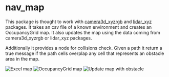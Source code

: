 # nav_map
This package is thought to work with [camera3d_xyzrgb](https://github.com/giacomotomasi/camera3d_xyzrgb.git) and [lidar_xyz](https://github.com/giacomotomasi/lidar_xyz.git) packages. It takes an csv file of a known environment and creates an OccupancyGrid map. It also updates the map using the data coming from camera3d_xyzrgb or lidar_xyz packages.

Additionally it provides a node for collisions check. Given a path it return a true message if the path cells overplap any cell that represents an obstacle area in the map.

![Excel map](https://github.com/giacomotomasi/nav_map/tree/main/img/map_excel.png)
![OccupancyGrid map](https://github.com/giacomotomasi/nav_map/tree/main/img/map_free.png)
![Update map with obstacle](https://github.com/giacomotomasi/nav_map/tree/main/img/map_obs.png)

